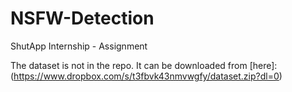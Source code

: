 # NSFW-Detection
ShutApp Internship - Assignment

The dataset is not in the repo.
It can be downloaded from [here]: (https://www.dropbox.com/s/t3fbvk43nmvwgfy/dataset.zip?dl=0)

